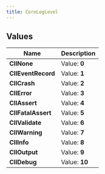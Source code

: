 ```yaml
---
title: CoreLogLevel
---
```


## Values
| Name | Description |
| ---- | ----------- |
| **CllNone** | Value: **0** |
| **CllEventRecord** | Value: **1** |
| **CllCrash** | Value: **2** |
| **CllError** | Value: **3** |
| **CllAssert** | Value: **4** |
| **CllFatalAssert** | Value: **5** |
| **CllValidate** | Value: **6** |
| **CllWarning** | Value: **7** |
| **CllInfo** | Value: **8** |
| **CllOutput** | Value: **9** |
| **CllDebug** | Value: **10** |

